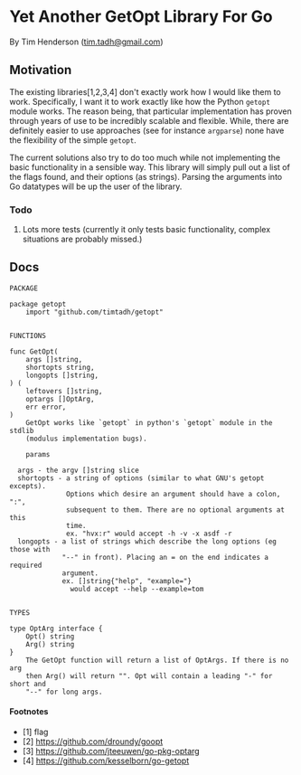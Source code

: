 Yet Another GetOpt Library For Go
=================================

By Tim Henderson (tim.tadh@gmail.com)

Motivation
----------

The existing libraries[1,2,3,4] don't exactly work how I would like them to
work. Specifically, I want it to work exactly like how the Python `getopt`
module works. The reason being, that particular implementation has proven
through years of use to be incredibly scalable and flexible. While, there are
definitely easier to use approaches (see for instance `argparse`) none have the
flexibility of the simple `getopt`. 

The current solutions also try to do too much while not implementing the basic
functionality in a sensible way. This library will simply pull out a list of the
flags found, and their options (as strings). Parsing the arguments into Go
datatypes will be up the user of the library.

### Todo

1. Lots more tests (currently it only tests basic functionality, complex
   situations are probably missed.)

Docs
----

    PACKAGE

    package getopt
        import "github.com/timtadh/getopt"


    FUNCTIONS

    func GetOpt(
        args []string,
        shortopts string,
        longopts []string,
    ) (
        leftovers []string,
        optargs []OptArg,
        err error,
    )
        GetOpt works like `getopt` in python's `getopt` module in the stdlib
        (modulus implementation bugs).

        params

      args - the argv []string slice
      shortopts - a string of options (similar to what GNU's getopt excepts).
                  Options which desire an argument should have a colon, ":",
                  subsequent to them. There are no optional arguments at this
                  time.
                  ex. "hvx:r" would accept -h -v -x asdf -r
      longopts - a list of strings which describe the long options (eg those with
                 "--" in front). Placing an = on the end indicates a required
                 argument.
                 ex. []string{"help", "example="}
                   would accept --help --example=tom


    TYPES

    type OptArg interface {
        Opt() string
        Arg() string
    }
        The GetOpt function will return a list of OptArgs. If there is no arg
        then Arg() will return "". Opt will contain a leading "-" for short and
        "--" for long args.


#### Footnotes

- [1] flag
- [2] https://github.com/droundy/goopt
- [3] https://github.com/jteeuwen/go-pkg-optarg
- [4] https://github.com/kesselborn/go-getopt

